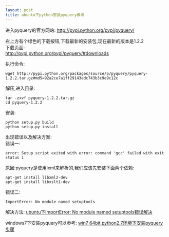 ```yaml
---
layout: post
title: ubuntu下python安装pyquery模块
---
```


进入pyquery的官方网站:
<http://pypi.python.org/pypi/pyquery/>

右上方有个绿色的下载按钮,下载最新的安装包,现在最新的版本是1.2.2<br>
下载页面:<br>
<http://pypi.python.org/pypi/pyquery/#downloads>

执行命令:

    wget http://pypi.python.org/packages/source/p/pyquery/pyquery-1.2.2.tar.gz#md5=92a2ce7a1ff29143edc743b3c9e9c12c

解压,进入目录:

    tar -zxvf pyquery-1.2.2.tar.gz
    cd pyquery-1.2.2

安装:

    python setup.py build
    python setup.py install

出现错误以及解决方案:<br>
错误一:

    error: Setup script exited with error: command 'gcc' failed with exit status 1
原因:pyquery是使用lxml来解析的,我们应该先安装下面两个依赖:

    apt-get install libxml2-dev
    apt-get install libxslt1-dev

错误二:

    ImportError: No module named setuptools

解决方法:
[ubuntu下ImportError: No module named setuptools错误解决](http://www.codeif.com/post/907)


windows7下安装pyquery可以参考:
[win7 64bit python2.7环境下安装pyquery步骤](http://www.codeif.com/post/875)
